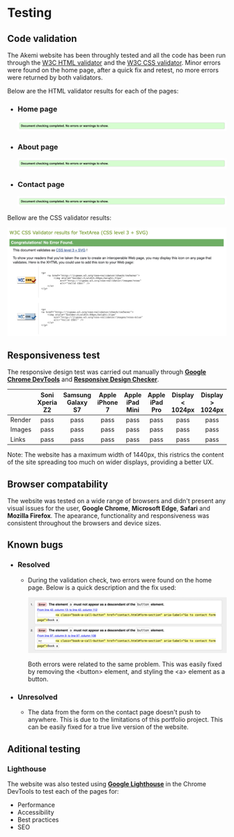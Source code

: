 # Testing

## Code validation

The Akemi website has been throughly tested and all the code has been run through the [W3C HTML validator](https://validator.w3.org/) and the [W3C CSS validator](https://jigsaw.w3.org/css-validator/). Minor errors were found on the home page, after a quick fix and retest, no more errors were returned by both validators.

Below are the HTML validator results for each of the pages:

- ### Home page

    ![HTML validator results](assets/readme-images/html-validator.jpg)

- ### About page

    ![HTML validator results](assets/readme-images/html-validator.jpg)

- ### Contact page

    ![HTML validator results](assets/readme-images/html-validator.jpg)

Bellow are the CSS validator results:

![CSS validator results](assets/readme-images/css-validator.jpg)

## Responsiveness test

The responsive design test was carried out manually through [**Google Chrome DevTools**](https://developer.chrome.com/docs/devtools/) and [**Responsive Design Checker**](https://responsivedesignchecker.com/).

|        | Soni Xperia Z2 | Samsung Galaxy S7 | Apple iPhone 7 | Apple iPad Mini | Apple iPad Pro| Display < 1024px | Display > 1024px |
|--------|:--------------:|:-----------------:|:--------------:|:---------------:|:-------------:|:----------------:|:----------------:|
| Render | pass           | pass              | pass           | pass            | pass          | pass             | pass             |
| Images | pass           | pass              | pass           | pass            | pass          | pass             | pass             |
| Links  | pass           | pass              | pass           | pass            | pass          | pass             | pass             |

Note: The website has a maximum width of 1440px, this ristrics the content of the site spreading too much on wider displays, providing a better UX.

## Browser compatability

The website was tested on a wide range of browsers and didn't present any visual issues for the user, **Google Chrome**, **Microsoft Edge**, **Safari** and **Mozilla Firefox**. The apearance, functionality and responsiveness was consistent throughout the browsers and device sizes.

## Known bugs

- ### Resolved
    - During the validation check, two errors were found on the home page. Below is a quick description and the fix used:

        ![Bugs found](assets/readme-images/bugs.jpg)
        
        Both errors were related to the same problem. This was easily fixed by removing the \<button> element, and styling the \<a> element as a button.

- ### Unresolved
    - The data from the form on the contact page doesn't push to anywhere. This is due to the limitations of this portfolio project. This can be easily fixed for a true live version of the website.

## Aditional testing

### Lighthouse
The website was also tested using [**Google Lighthouse**](https://developers.google.com/web/tools/lighthouse) in the Chrome DevTools to test each of the pages for:
- Performance
- Accessibility
- Best practices
- SEO